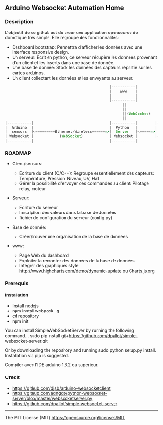 ## Arduino Websocket Automation Home

### Description
L'objectif de ce github est de creer une application opensource de domotique très simple. Elle regroupe des fonctionnalités:
- Dashboard bootstrap: Permettra d'afficher les données avec une interface responsive design.
- Un serveur: Ecrit en python, ce serveur récupère les données provenant d'un client et les inserts dans une base de donnée.
- Une base de donnée: Stock les données des capteurs répartie sur les cartes arduinos.
- Un client collectant les données et les envoyants au serveur.

```Javascript
                                                |-----------|
                                                |    www    |
                                                |           |
                                                |-----------| 
                                                      ||
                                                      ||
                                                      ||(WebSocket)
                                                      ||
|-----------|                                   |-----------|        |-----------|
|  Arduino  |                                   |  Python   |        | Data Base |
|  sensors  |<=========Ethernet/Wireless=======>|  Server   |<======>|  SQLlite  |
| Websocket |            (WebSocket)            | Websocket |        |-----------|
|-----------|                                   |-----------|
```

### ROADMAP

- Client/sensors:
	- Ecriture du client (C/C++): Regroupe essentiellement des capteurs: Température, Pression, Niveau, UV, Hall
	- Gérer la possibilité d'envoyer des commandes au client: Pilotage relay, moteur

- Serveur:
	- Ecriture du serveur
	- Inscription des valeurs dans la base de données
	- fichier de configuration du serveur (config.py)

- Base de donnée:
	- Créer/trouver une organisation de la base de données

- www:
	- Page Web du dashboard
	- Exploiter la remonter des données de la base de données
	- Intégrer des graphiques style http://www.highcharts.com/demo/dynamic-update ou Charts.js.org

### Prerequis

#### Installation


- Install nodejs
- npm install webpack -g
- cd repository
- npm init

You can install SimpleWebSocketServer by running the following command...
sudo pip install git+https://github.com/dpallot/simple-websocket-server.git

Or by downloading the repository and running sudo python setup.py install.
Installation via pip is suggested.

Compiler avec l'IDE arduino 1.6.2 ou superieur.


### Credit

- https://github.com/djsb/arduino-websocketclient
- https://github.com/adngdb/python-websocket-server/blob/master/websocketserver.py
- https://github.com/dpallot/simple-websocket-server

---------------------
The MIT License (MIT) https://opensource.org/licenses/MIT
